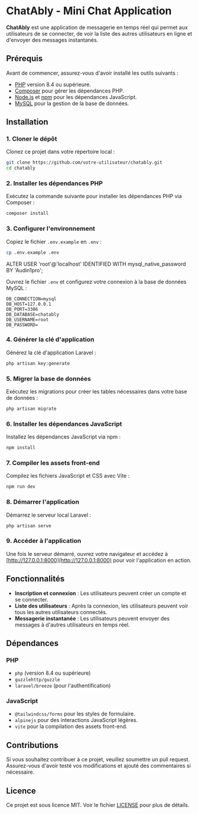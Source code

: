 # ChatAbly - Mini Chat Application

**ChatAbly** est une application de messagerie en temps réel qui permet aux utilisateurs de se connecter, de voir la liste des autres utilisateurs en ligne et d'envoyer des messages instantanés.

## Prérequis

Avant de commencer, assurez-vous d'avoir installé les outils suivants :

- [PHP](https://www.php.net/downloads) version 8.4 ou supérieure.
- [Composer](https://getcomposer.org/) pour gérer les dépendances PHP.
- [Node.js](https://nodejs.org/en/) et [npm](https://www.npmjs.com/) pour les dépendances JavaScript.
- [MySQL](https://www.mysql.com/) pour la gestion de la base de données.

## Installation

### 1. Cloner le dépôt

Clonez ce projet dans votre répertoire local :

```bash
git clone https://github.com/votre-utilisateur/chatably.git
cd chatably
```

### 2. Installer les dépendances PHP

Exécutez la commande suivante pour installer les dépendances PHP via Composer :

```bash
composer install
```

### 3. Configurer l'environnement

Copiez le fichier `.env.example` en `.env` :

```bash
cp .env.example .env
```
ALTER USER 'root'@'localhost' IDENTIFIED WITH mysql_native_password BY 'Audin1pro';

Ouvrez le fichier `.env` et configurez votre connexion à la base de données MySQL :

```env
DB_CONNECTION=mysql
DB_HOST=127.0.0.1
DB_PORT=3306
DB_DATABASE=chatably
DB_USERNAME=root
DB_PASSWORD=
```

### 4. Générer la clé d'application

Générez la clé d'application Laravel :

```bash
php artisan key:generate
```

### 5. Migrer la base de données

Exécutez les migrations pour créer les tables nécessaires dans votre base de données :

```bash
php artisan migrate
```

### 6. Installer les dépendances JavaScript

Installez les dépendances JavaScript via npm :

```bash
npm install
```

### 7. Compiler les assets front-end

Compilez les fichiers JavaScript et CSS avec Vite :

```bash
npm run dev
```

### 8. Démarrer l'application

Démarrez le serveur local Laravel :

```bash
php artisan serve
```

### 9. Accéder à l'application

Une fois le serveur démarré, ouvrez votre navigateur et accédez à [http://127.0.0.1:8000](http://127.0.0.1:8000) pour voir l'application en action.

## Fonctionnalités

- **Inscription et connexion** : Les utilisateurs peuvent créer un compte et se connecter.
- **Liste des utilisateurs** : Après la connexion, les utilisateurs peuvent voir tous les autres utilisateurs connectés.
- **Messagerie instantanée** : Les utilisateurs peuvent envoyer des messages à d'autres utilisateurs en temps réel.

## Dépendances

### PHP

- `php` (version 8.4 ou supérieure)
- `guzzlehttp/guzzle`
- `laravel/breeze` (pour l'authentification)

### JavaScript

- `@tailwindcss/forms` pour les styles de formulaire.
- `alpinejs` pour des interactions JavaScript légères.
- `vite` pour la compilation des assets front-end.

## Contributions

Si vous souhaitez contribuer à ce projet, veuillez soumettre un pull request. Assurez-vous d'avoir testé vos modifications et ajouté des commentaires si nécessaire.

## Licence

Ce projet est sous licence MIT. Voir le fichier [LICENSE](LICENSE) pour plus de détails.
